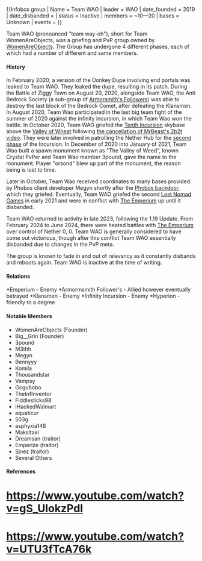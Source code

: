 {{Infobox group
| Name = Team WAO
| leader = WAO
| date_founded = 2019
| date_disbanded =
| status = Inactive
| members = ~10—20
| bases = Unknown
| events =
}}

Team WAO (pronounced "team way-oh"), short for Team WomenAreObjects, was a griefing and PvP group owned by [WomenAreObjects](https://2b2t.miraheze.org/wiki/WomenAreObjects). The Group has undergone 4 different phases, each of which had a number of different and same members.
#### History
In February 2020, a version of the Donkey Dupe involving end portals was leaked to Team WAO. They leaked the dupe, resulting in its patch. During the Battle of Ziggy Town on August 20, 2020, alongside Team WAO, the Anti Bedrock Society (a sub-group of [Armorsmith's Followers](https://2b2t.miraheze.org/wiki/Armorsmith%27s_Followers)) was able to destroy the last block of the Bedrock Comet, after defeating the Klansmen. In August 2020, Team Wao participated in the last big team fight of the summer of 2020 against the infinity incursion, in which Team Wao won the battle. In October 2020, Team WAO griefed the [Tenth Incursion](https://2b2t.miraheze.org/wiki/Tenth_Incursion) skybase above the [Valley of Wheat](https://2b2t.miraheze.org/wiki/Valley_of_Wheat) following [the cancellation of MrBeast's 2b2t video](https://2b2t.miraheze.org/wiki/Tenth_Incursion#Cancellation_of_video_and_end_of_phase). They were later involved in patrolling the Nether Hub for the [second phase](https://2b2t.miraheze.org/wiki/Tenth_Incursion#Anti-Spawn_PvP_Phase) of the Incursion. In December of 2020 into January of 2021, Team Wao built a spawn monument known as "The Valley of Weed", known Crystal PvPer and Team Wao member 3pound, gave the name to the monument. Player "orsond" blew up part of the monument, the reason being is lost to time.

Later in October, Team Wao received coordinates to many bases provided by Phobos client developer Megyn shortly after the [Phobos backdoor](https://2b2t.miraheze.org/wiki/Phobos_backdoor), which they griefed. Eventually, Team WAO griefed the second [Lost Nomad Games](https://2b2t.miraheze.org/wiki/Lost_Nomad_Games) in early 2021 and were in conflict with [The Emperium](https://2b2t.miraheze.org/wiki/The_Emperium) up until it disbanded.

Team WAO returned to activity in late 2023, following the 1.19 Update. From February 2024 to June 2024, there were heated battles with [The Emperium](https://2b2t.miraheze.org/wiki/The_Emperium) over control of Nether 0, 0. Team WAO is generally considered to have come out victorious, though after this conflict Team WAO essentially disbanded due to changes in the PvP meta.

The group is known to fade in and out of relevancy as it constantly disbands and reboots again. Team WAO is inactive at the time of writing.

#### Relations
*Emperium - Enemy
*Armormsmith Follower's - Allied however eventually betrayed
*Klansmen - Enemy
*Infinity Incursion  - Enemy
*Hyperion - friendly to a degree

#### Notable Members
* WomenAreObjects (Founder)
* Big__Grin (Founder)
* 3pound
* M3thh
* Megyn
* Bennyyy
* Komila
* Thousandstar
* Vampsy
* Gcgubobo
* TheInfInventor
* Fiddlesticks98
* IHackedWalmart
* aquaticur
* 503g
* asphyxia148
* Maksitaxi
* Dreamsan (traitor)
* Emperize (traitor)
* Sjnez (traitor)
* Several Others
#### References
# https://www.youtube.com/watch?v=gS_UIokzPdI
# https://www.youtube.com/watch?v=UTU3fTcA76k